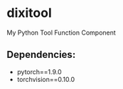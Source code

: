 # dixitool
My Python Tool Function Component

## Dependencies:
- pytorch==1.9.0
- torchvision==0.10.0